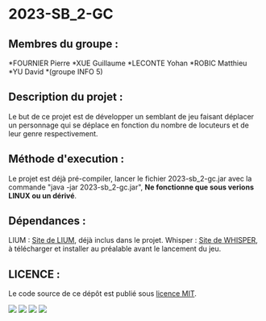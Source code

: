 # 2023-SB_2-GC

## Membres du groupe :
*FOURNIER Pierre 
*XUE Guillaume 
*LECONTE Yohan 
*ROBIC Matthieu 
*YU David 
*(groupe INFO 5)

## Description du projet :
Le but de ce projet est de développer un semblant de jeu faisant déplacer un personnage qui se déplace en fonction du nombre de locuteurs et de leur genre respectivement.

## Méthode d'execution :
Le projet est déjà pré-compiler, lancer le fichier 2023-sb_2-gc.jar avec la commande "java -jar 2023-sb_2-gc.jar", __Ne fonctionne que sous verions LINUX ou un dérivé__.

## Dépendances :
LIUM : [Site de LIUM](https://projets-lium.univ-lemans.fr/spkdiarization/), déjà inclus dans le projet.
Whisper : [Site de WHISPER](https://github.com/openai/whisper), à télécharger et installer au préalable avant le lancement du jeu.

## LICENCE :
Le code source de ce dépôt est publié sous [licence MIT](https://opensource.org/license/mit/).


![](https://img.shields.io/badge/version-1.0-yellow)
![](https://img.shields.io/badge/platform-linux%2Fmacos-lightgrey)
![](https://img.shields.io/badge/langage-java%201.17-red)
![](https://img.shields.io/badge/license-MIT-informational)
